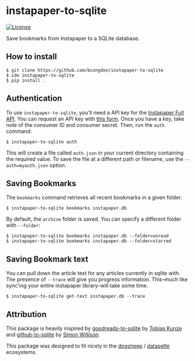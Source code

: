 # instapaper-to-sqlite

[![License](https://img.shields.io/badge/license-MIT-green.svg)](https://github.com/bcongdon/instapaper-to-sqlite/blob/master/LICENSE)

Save bookmarks from Instapaper to a SQLite database.

## How to install

    $ git clone https://github.com/bcongdon/instapaper-to-sqlite
    $ cde instapaper-to-sqlite
    $ pip install .

## Authentication

To use `instapaper-to-sqlite`, you'll need a API key for the [Instapaper Full API](https://www.instapaper.com/api). You can request an API key with [this form](https://www.instapaper.com/main/request_oauth_consumer_token). Once you have a key, take note of the consumer ID and consumer secret. Then, run the `auth` command:

    $ instapaper-to-sqlite auth

This will create a file called `auth.json` in your current directory containing the required value. To save the file at
a different path or filename, use the `--auth=myauth.json` option.

## Saving Bookmarks

The `bookmarks` command retrieves all recent bookmarks in a given folder.

    $ instapaper-to-sqlite bookmarks instapaper.db

By default, the `archive` folder is saved. You can specify a different folder with `--folder`:

    $ instapaper-to-sqlite bookmarks instapaper.db --folder=unread
    $ instapaper-to-sqlite bookmarks instapaper.db --folder=starred

## Saving Bookmark text

You can pull down the article text for any articles currently in sqlite with. The presence of `--trace` will give you progress information. This–much like sync'ing your entire instapaper library–will take some time.

    $ instapaper-to-sqlite get-text instapaper.db --trace

## Attribution

This package is heavily inspired by [goodreads-to-sqlite](https://github.com/rixx/goodreads-to-sqlite/) by [Tobias Kunze
](https://github.com/rixx) and [github-to-sqlite](https://github.com/dogsheep/github-to-sqlite/) by [Simon
Willison](https://simonwillison.net/2019/Oct/7/dogsheep/).

This package was designed to fit nicely in the [dogsheep](https://dogsheep.github.io/) / [datasette](https://github.com/simonw/datasette) ecosystems.
